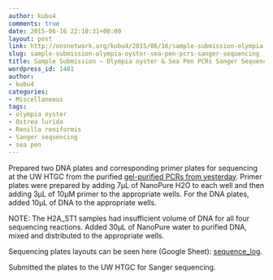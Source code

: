 ```yaml
---
author: kubu4
comments: true
date: 2015-06-16 22:10:31+00:00
layout: post
link: http://onsnetwork.org/kubu4/2015/06/16/sample-submission-olympia-oyster-sea-pen-pcrs-sanger-sequencing/
slug: sample-submission-olympia-oyster-sea-pen-pcrs-sanger-sequencing
title: Sample Submission – Olympia oyster & Sea Pen PCRs Sanger Sequencing
wordpress_id: 1481
author:
- kubu4
categories:
- Miscellaneous
tags:
- olympia oyster
- Ostrea lurida
- Renilla reniformis
- Sanger sequencing
- sea pen
---
```


Prepared two DNA plates and corresponding primer plates for sequencing at the UW HTGC from the purified [gel-purified PCRs from yesterday](http://onsnetwork.org/kubu4/2015/06/15/gel-purification-olympia-oyster-and-sea-pen-pcrs/). Primer plates were prepared by adding 7μL of NanoPure H2O to each well and then adding 3μL of 10μM primer to the appropriate wells. For the DNA plates, added 10μL of DNA to the appropriate wells.

NOTE: The H2A_ST1 samples had insufficient volume of DNA for all four sequencing reactions. Added 30μL of NanoPure water to purified DNA, mixed and distributed to the appropriate wells.

Sequencing plates layouts can be seen here (Google Sheet): [sequence_log](https://docs.google.com/spreadsheet/ccc?key=0AtV_gF766XZAcHljOFBWd3pLTUJwbUxkdkg1OGdCY3c&usp=sharing).

Submitted the plates to the UW HTGC for Sanger sequencing.

